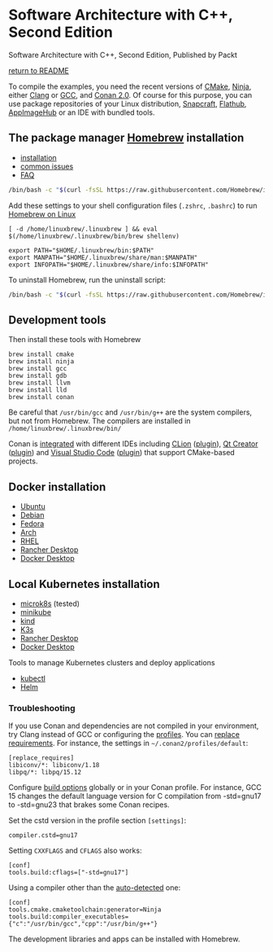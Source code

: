 # Software Architecture with C++, Second Edition

Software Architecture with C++, Second Edition, Published by Packt

[return to README](../README.md#development-environment)

To compile the examples, you need the recent versions of [CMake](https://cmake.org/), [Ninja](https://ninja-build.org/),
either [Clang](https://clang.llvm.org/) or [GCC](https://gcc.gnu.org/), and [Conan 2.0](https://conan.io/).
Of course for this purpose, you can use package repositories of your Linux distribution,
[Snapcraft](https://snapcraft.io/), [Flathub](https://flathub.org/), [AppImageHub](https://www.appimagehub.com/browse)
or an IDE with bundled tools.

## The package manager [Homebrew](https://brew.sh/) installation

- [installation](https://docs.brew.sh/Homebrew-on-Linux)
- [common issues](https://docs.brew.sh/Common-Issues)
- [FAQ](https://docs.brew.sh/FAQ)

```bash
/bin/bash -c "$(curl -fsSL https://raw.githubusercontent.com/Homebrew/install/HEAD/install.sh)"
```

Add these settings to your shell configuration files (`.zshrc`, `.bashrc`) to run [Homebrew on Linux](https://docs.brew.sh/Homebrew-on-Linux)

```
[ -d /home/linuxbrew/.linuxbrew ] && eval $(/home/linuxbrew/.linuxbrew/bin/brew shellenv)

export PATH="$HOME/.linuxbrew/bin:$PATH"
export MANPATH="$HOME/.linuxbrew/share/man:$MANPATH"
export INFOPATH="$HOME/.linuxbrew/share/info:$INFOPATH"
```

To uninstall Homebrew, run the uninstall script:

```bash
/bin/bash -c "$(curl -fsSL https://raw.githubusercontent.com/Homebrew/install/HEAD/uninstall.sh)"
```

## Development tools

Then install these tools with Homebrew

```brew
brew install cmake
brew install ninja
brew install gcc
brew install gdb
brew install llvm
brew install lld
brew install conan
```

Be careful that `/usr/bin/gcc` and `/usr/bin/g++` are the system compilers, but not from Homebrew.
The compilers are installed in `/home/linuxbrew/.linuxbrew/bin/`

Conan is [integrated](https://docs.conan.io/2/integrations.html) with different IDEs including
[CLion](https://docs.conan.io/2/integrations/clion.html) ([plugin](https://www.jetbrains.com/help/clion/conan-plugin.html)),
[Qt Creator](https://doc.qt.io/qtcreator/creator-project-conan.html) ([plugin](https://doc.qt.io/qtcreator/creator-project-conan.html)) and
[Visual Studio Code](https://code.visualstudio.com/docs/cpp/cmake-quickstart) ([plugin](https://marketplace.visualstudio.com/items?itemName=afri-bit.vsconan))
that support CMake-based projects.

## Docker installation

- [Ubuntu](https://docs.docker.com/desktop/setup/install/linux/ubuntu/)
- [Debian](https://docs.docker.com/desktop/setup/install/linux/debian/)
- [Fedora](https://docs.docker.com/desktop/setup/install/linux/fedora/)
- [Arch](https://docs.docker.com/desktop/setup/install/linux/archlinux/)
- [RHEL](https://docs.docker.com/desktop/setup/install/linux/rhel/)
- [Rancher Desktop](https://docs.rancherdesktop.io/getting-started/installation/)
- [Docker Desktop](https://docs.docker.com/desktop/setup/install/linux/)

## Local Kubernetes installation

- [microk8s](https://microk8s.io/docs/getting-started) (tested)
- [minikube](https://minikube.sigs.k8s.io/docs/)
- [kind](https://kind.sigs.k8s.io/docs/user/quick-start/)
- [K3s](https://docs.k3s.io/installation)
- [Rancher Desktop](https://docs.rancherdesktop.io/ui/preferences/kubernetes/)
- [Docker Desktop](https://docs.docker.com/desktop/features/kubernetes/)

Tools to manage Kubernetes clusters and deploy applications

- [kubectl](https://kubernetes.io/docs/tasks/tools/install-kubectl-windows/)
- [Helm](https://helm.sh/docs/intro/install/)

### Troubleshooting

If you use Conan and dependencies are not compiled in your environment, try Clang instead of GCC or
configuring the [profiles](https://docs.conan.io/2/reference/config_files/profiles.html).
You can [replace requirements](https://docs.conan.io/2/reference/config_files/profiles.html).
For instance, the settings in `~/.conan2/profiles/default`:

```text
[replace_requires]
libiconv/*: libiconv/1.18
libpq/*: libpq/15.12
```

Configure [build options](https://docs.conan.io/2/reference/config_files/global_conf.html) globally or in your Conan profile.
For instance, GCC 15 changes the default language version for C compilation from -std=gnu17 to -std=gnu23 that brakes some Conan recipes.

Set the cstd version in the profile section `[settings]`:

```text
compiler.cstd=gnu17
```

Setting `CXXFLAGS` and `CFLAGS` also works:

```text
[conf]
tools.build:cflags=["-std=gnu17"]
```

Using a compiler other than the [auto-detected](https://docs.conan.io/2/reference/tools/cmake/cmaketoolchain.html#conan-cmake-toolchain-conf) one:

```text
[conf]
tools.cmake.cmaketoolchain:generator=Ninja
tools.build:compiler_executables={"c":"/usr/bin/gcc","cpp":"/usr/bin/g++"}
```

The development libraries and apps can be installed with Homebrew.

